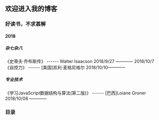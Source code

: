 ## 欢迎进入我的博客
### 好读书，不求甚解
#### 2018
##### 杂七杂八
《史蒂夫·乔布斯传》 ------ Walter Isaacson  2018/9/27 ———— 2018/10/7
《自控力》 ------ [美国]凯利·麦格尼格尔   2018/10/10————
##### 专业技术
《学习JavaScript数据结构与算法(第二版)》 ------ [巴西]Loiane Groner  2018/10/08 ———— 
### 目录


	
	

